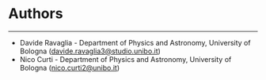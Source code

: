 # Authors #

----------
- Davide Ravaglia - Department of Physics and Astronomy, University of Bologna ([davide.ravaglia3@studio.unibo.it](mailto:davide.ravaglia3@studio.unibo.it))
- Nico Curti - Department of Physics and Astronomy, University of Bologna ([nico.curti2@unibo.it](mailto:nico.curti2@unibo.it))
